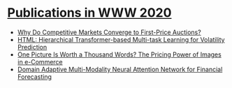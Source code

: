 # [Publications in WWW 2020](https://www2020.citi.sinica.edu.tw/schedule/research_track/)

- [Why Do Competitive Markets Converge to First-Price Auctions?](https://github.com/ai-gamer/fintech-literature/blob/main/conference/www20/auction/README.md)
- [HTML: Hierarchical Transformer-based Multi-task Learning for Volatility Prediction](https://github.com/ai-gamer/fintech-literature/blob/main/conference/www20/HTML/README.md)
- [One Picture Is Worth a Thousand Words? The Pricing Power of Images in e-Commerce](https://github.com/ai-gamer/fintech-literature/blob/main/conference/www20/ecommerce/README.md)
- [Domain Adaptive Multi-Modality Neural Attention Network for Financial Forecasting](https://github.com/ai-gamer/fintech-literature/blob/main/conference/www20/MMNAN/README.md)
